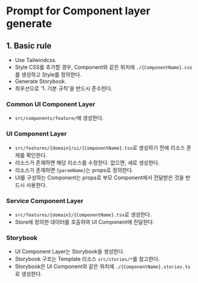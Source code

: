 # Prompt for Component layer generate

## 1. Basic rule

- Use Tailwindcss.
- Style CSS를 추가할 경우, Component와 같은 위치에 `./{ComponentName}.css`를 생성하고 Style를 정의한다.
- Generate Storybook.
- 최우선으로 '1. 기본 규칙'을 반드시 준수한다.

### Common UI Component Layer

- `src/components/feature/`에 생성한다.

### UI Component Layer

- `src/features/{domain}/ui/{ComponentName}.tsx`로 생성하기 전에 리소스 존재를 확인한다.
- 리소스가 존재하면 해당 리소스를 수정한다. 없으면, 새로 생성한다.
- 리소스가 존재하면 `{paramName}`는 props로 정의한다. 
- UI를 구성하는 Component는 props로 부모 Component에서 전달받은 것을 반드시 사용한다.

### Service Component Layer

- `src/features/{domain}/{ComponentName}.tsx`로 생성한다.
- Store에 정의한 데이터를 호출하여 UI Component에 전달한다.

### Storybook

- UI Component Layer는 Storybook을 생성한다.
- Storybook 구조는 Template 리소스 `src/stories/*`를 참고한다.
- Storybook은 UI Component와 같은 위치에 `./{ComponentName}.stories.ts`로 생성한다.